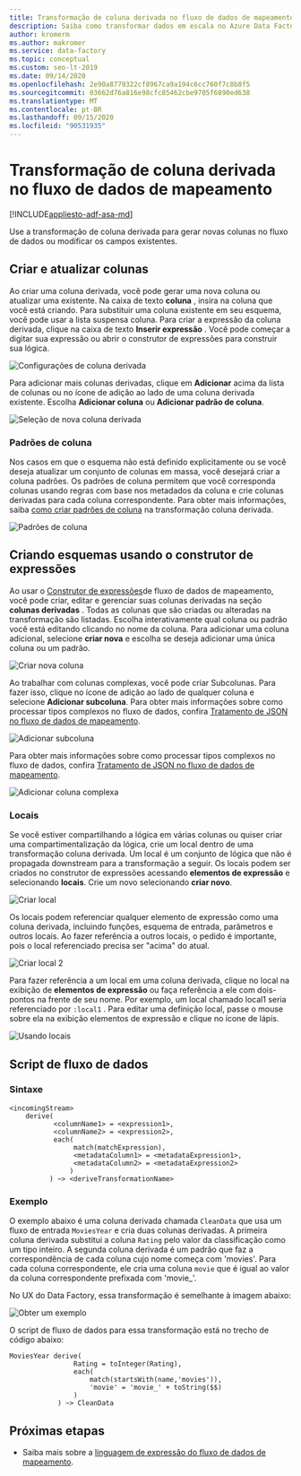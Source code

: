 ```yaml
---
title: Transformação de coluna derivada no fluxo de dados de mapeamento
description: Saiba como transformar dados em escala no Azure Data Factory com a transformação de coluna derivada do fluxo de dados de mapeamento.
author: kromerm
ms.author: makromer
ms.service: data-factory
ms.topic: conceptual
ms.custom: seo-lt-2019
ms.date: 09/14/2020
ms.openlocfilehash: 2e90a8779322cf8967ca9a194c6cc760f7c8b8f5
ms.sourcegitcommit: 03662d76a816e98cfc85462cbe9705f6890ed638
ms.translationtype: MT
ms.contentlocale: pt-BR
ms.lasthandoff: 09/15/2020
ms.locfileid: "90531935"
---
```

# <a name="derived-column-transformation-in-mapping-data-flow"></a>Transformação de coluna derivada no fluxo de dados de mapeamento

[!INCLUDE[appliesto-adf-asa-md](includes/appliesto-adf-asa-md.md)]

Use a transformação de coluna derivada para gerar novas colunas no fluxo de dados ou modificar os campos existentes.

## <a name="create-and-update-columns"></a>Criar e atualizar colunas

Ao criar uma coluna derivada, você pode gerar uma nova coluna ou atualizar uma existente. Na caixa de texto **coluna** , insira na coluna que você está criando. Para substituir uma coluna existente em seu esquema, você pode usar a lista suspensa coluna. Para criar a expressão da coluna derivada, clique na caixa de texto **Inserir expressão** . Você pode começar a digitar sua expressão ou abrir o construtor de expressões para construir sua lógica.

![Configurações de coluna derivada](media/data-flow/create-derive-column.png "Configurações de coluna derivada")

Para adicionar mais colunas derivadas, clique em **Adicionar** acima da lista de colunas ou no ícone de adição ao lado de uma coluna derivada existente. Escolha **Adicionar coluna** ou **Adicionar padrão de coluna**.

![Seleção de nova coluna derivada](media/data-flow/add-derived-column.png "Seleção de nova coluna derivada")

### <a name="column-patterns"></a>Padrões de coluna

Nos casos em que o esquema não está definido explicitamente ou se você deseja atualizar um conjunto de colunas em massa, você desejará criar a coluna padrões. Os padrões de coluna permitem que você corresponda colunas usando regras com base nos metadados da coluna e crie colunas derivadas para cada coluna correspondente. Para obter mais informações, saiba [como criar padrões de coluna](concepts-data-flow-column-pattern.md#column-patterns-in-derived-column-and-aggregate) na transformação coluna derivada.

![Padrões de coluna](media/data-flow/column-pattern-derive.png "Padrões de coluna")

## <a name="building-schemas-using-the-expression-builder"></a>Criando esquemas usando o construtor de expressões

Ao usar o [Construtor de expressões](concepts-data-flow-expression-builder.md)de fluxo de dados de mapeamento, você pode criar, editar e gerenciar suas colunas derivadas na seção **colunas derivadas** . Todas as colunas que são criadas ou alteradas na transformação são listadas. Escolha interativamente qual coluna ou padrão você está editando clicando no nome da coluna. Para adicionar uma coluna adicional, selecione **criar nova** e escolha se deseja adicionar uma única coluna ou um padrão.

![Criar nova coluna](media/data-flow/derive-add-column.png "Criar nova coluna")

Ao trabalhar com colunas complexas, você pode criar Subcolunas. Para fazer isso, clique no ícone de adição ao lado de qualquer coluna e selecione **Adicionar subcoluna**. Para obter mais informações sobre como processar tipos complexos no fluxo de dados, confira [Tratamento de JSON no fluxo de dados de mapeamento](format-json.md#mapping-data-flow-properties).

![Adicionar subcoluna](media/data-flow/derive-add-subcolumn.png "Adicionar subcoluna")

Para obter mais informações sobre como processar tipos complexos no fluxo de dados, confira [Tratamento de JSON no fluxo de dados de mapeamento](format-json.md#mapping-data-flow-properties).

![Adicionar coluna complexa](media/data-flow/derive-complex-column.png "Adicionar colunas")

### <a name="locals"></a>Locais

Se você estiver compartilhando a lógica em várias colunas ou quiser criar uma compartimentalização da lógica, crie um local dentro de uma transformação coluna derivada. Um local é um conjunto de lógica que não é propagada downstream para a transformação a seguir. Os locais podem ser criados no construtor de expressões acessando **elementos de expressão** e selecionando **locais**. Crie um novo selecionando **criar novo**.

![Criar local](media/data-flow/create-local.png "Criar local")

Os locais podem referenciar qualquer elemento de expressão como uma coluna derivada, incluindo funções, esquema de entrada, parâmetros e outros locais. Ao fazer referência a outros locais, o pedido é importante, pois o local referenciado precisa ser "acima" do atual.

![Criar local 2](media/data-flow/create-local-2.png "Criar local 2")

Para fazer referência a um local em uma coluna derivada, clique no local na exibição de **elementos de expressão** ou faça referência a ele com dois-pontos na frente de seu nome. Por exemplo, um local chamado local1 seria referenciado por `:local1` . Para editar uma definição local, passe o mouse sobre ela na exibição elementos de expressão e clique no ícone de lápis.

![Usando locais](media/data-flow/using-locals.png "Usando locais")

## <a name="data-flow-script"></a>Script de fluxo de dados

### <a name="syntax"></a>Sintaxe

```
<incomingStream>
    derive(
           <columnName1> = <expression1>,
           <columnName2> = <expression2>,
           each(
                match(matchExpression),
                <metadataColumn1> = <metadataExpression1>,
                <metadataColumn2> = <metadataExpression2>
               )
          ) ~> <deriveTransformationName>
```

### <a name="example"></a>Exemplo

O exemplo abaixo é uma coluna derivada chamada `CleanData` que usa um fluxo de entrada `MoviesYear` e cria duas colunas derivadas. A primeira coluna derivada substitui a coluna `Rating` pelo valor da classificação como um tipo inteiro. A segunda coluna derivada é um padrão que faz a correspondência de cada coluna cujo nome começa com 'movies'. Para cada coluna correspondente, ele cria uma coluna `movie` que é igual ao valor da coluna correspondente prefixada com 'movie_'. 

No UX do Data Factory, essa transformação é semelhante à imagem abaixo:

![Obter um exemplo](media/data-flow/derive-script.png "Obter um exemplo")

O script de fluxo de dados para essa transformação está no trecho de código abaixo:

```
MoviesYear derive(
                Rating = toInteger(Rating),
                each(
                    match(startsWith(name,'movies')),
                    'movie' = 'movie_' + toString($$)
                )
            ) ~> CleanData
```

## <a name="next-steps"></a>Próximas etapas

- Saiba mais sobre a [linguagem de expressão do fluxo de dados de mapeamento](data-flow-expression-functions.md).
